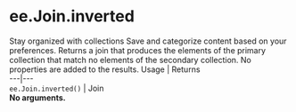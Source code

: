  
#  ee.Join.inverted
Stay organized with collections  Save and categorize content based on your preferences. 
Returns a join that produces the elements of the primary collection that match no elements of the secondary collection. No properties are added to the results. Usage | Returns  
---|---  
`ee.Join.inverted()` | Join  
**No arguments.**
